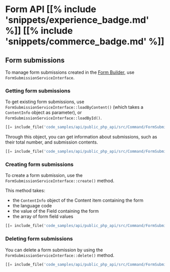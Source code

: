 # Form API [[% include 'snippets/experience_badge.md' %]] [[% include 'snippets/commerce_badge.md' %]]

## Form submissions

To manage form submissions created in the [Form Builder](../guide/form_builder/forms.md), use `FormSubmissionServiceInterface`.

### Getting form submissions

To get existing form submissions, use `FormSubmissionServiceInterface::loadByContent()`
(which takes a `ContentInfo` object as parameter), or `FormSubmissionServiceInterface::loadById()`.

``` php
[[= include_file('code_samples/api/public_php_api/src/Command/FormSubmissionCommand.php', 54, 55) =]]
```

Through this object, you can get information about submissions, such as their total number,
and submission contents.

``` php
[[= include_file('code_samples/api/public_php_api/src/Command/FormSubmissionCommand.php', 55, 66) =]]
```

### Creating form submissions

To create a form submission, use the `FormSubmissionServiceInterface::create()` method.

This method takes:

- the `ContentInfo` object of the Content item containing the form
- the language code
- the value of the Field containing the form
- the array of form field values

``` php
[[= include_file('code_samples/api/public_php_api/src/Command/FormSubmissionCommand.php', 40, 53) =]]
```

### Deleting form submissions

You can delete a form submission by using the `FormSubmissionServiceInterface::delete()` method.

``` php
[[= include_file('code_samples/api/public_php_api/src/Command/FormSubmissionCommand.php', 66, 68) =]]
```
